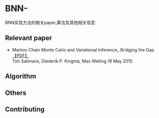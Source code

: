 # BNN-
BNN实现方法的相关paper,算法及其他相关信息

## Relevant paper

* Markov Chain Monte Carlo and Variational Inference_ Bridging the Gap[【PDF】](https://arxiv.org/abs/1410.6460)<br>
Tim Salimans, Diederik P. Kingma, Max Welling 19 May 2015


## Algorithm

## Others


## Contributing
